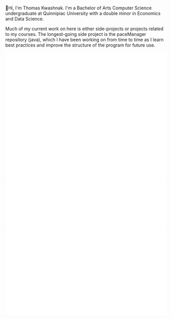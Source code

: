 <!-- - 👋 Hi, I’m Thomas Kwashnak, aka @LittleTealeaf
- I am currently a Computer Science major at Quinnipiac University with a double minor in Economics and Data Science.
- I love dungeons & dragons, martial arts, rubiks cubes, and learning!
 -->
 
 👋Hi, I'm Thomas Kwashnak. I'm a Bachelor of Arts Computer Science undergraduate at Quinnipiac University with a double minor in Economics and Data Science.
 
 Much of my current work on here is either side-projects or projects related to my courses. The longest-going side project is the paceManager repository (java), which I have been working on from time to time as I learn best practices and improve the structure of the program for future use.

![](resources/default_metrics.svg)  
![](resources/language_analysis.svg)  
![](resources/code_snippet.svg)

<!--- <p align="center">
 
<a href="https://github.com/anuraghazra/github-readme-stats">
  <img align="center" src="https://github-readme-stats.vercel.app/api/top-langs/?username=LittleTealeaf&layout=compact&title_color=fff&text_color=fff&bg_color=0D1117&hide=HTML" />
</a>
<a href="https://github.com/anuraghazra/github-readme-stats">
  <img align="center" src="https://github-readme-stats.vercel.app/api?username=LittleTealeaf&title_color=fff&text_color=fff&icon_color=F7DF1E&bg_color=0D1117&show_icons=true" />
</a>
 </p> 

*Note, HTML is not listed as it is over-represented via javadocs. Additionally, some languages are in my repositories, however since I did not write them, I do not know them as well* --->
